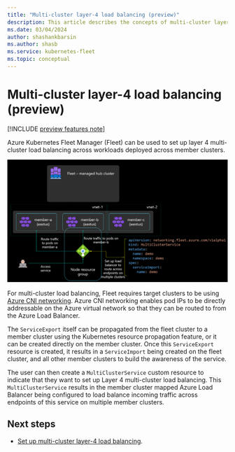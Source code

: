 ```yaml
---
title: "Multi-cluster layer-4 load balancing (preview)"
description: This article describes the concepts of multi-cluster layer-4 load balancing
ms.date: 03/04/2024
author: shashankbarsin
ms.author: shasb
ms.service: kubernetes-fleet
ms.topic: conceptual
---
```


# Multi-cluster layer-4 load balancing (preview)

[!INCLUDE [preview features note](./includes/preview/preview-callout.md)]

Azure Kubernetes Fleet Manager (Fleet) can be used to set up layer 4 multi-cluster load balancing across workloads deployed across member clusters.

[ ![Diagram that shows how multi-cluster load balancing works.](./media/conceptual-load-balancing.png) ](./media/conceptual-load-balancing.png#lightbox)

For multi-cluster load balancing, Fleet requires target clusters to be using [Azure CNI networking](../aks/configure-azure-cni.md). Azure CNI networking enables pod IPs to be directly addressable on the Azure virtual network so that they can be routed to from the Azure Load Balancer.

The `ServiceExport` itself can be propagated from the fleet cluster to a member cluster using the Kubernetes resource propagation feature, or it can be created directly on the member cluster. Once this `ServiceExport` resource is created, it results in a `ServiceImport` being created on the fleet cluster, and all other member clusters to build the awareness of the service.

The user can then create a `MultiClusterService` custom resource to indicate that they want to set up Layer 4 multi-cluster load balancing. This `MultiClusterService` results in the member cluster mapped Azure Load Balancer being configured to load balance incoming traffic across endpoints of this service on multiple member clusters.

## Next steps

* [Set up multi-cluster layer-4 load balancing](./l4-load-balancing.md).